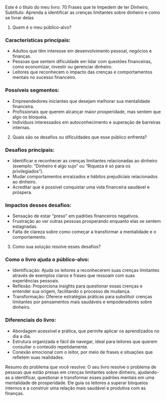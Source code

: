 Este é o título do meu livro: 70 Frases que te Impedem de ter Dinheiro, Subtítulo: Aprenda a identificar as crenças limitantes sobre dinheiro e como se livrar delas

1. Quem é o meu público-alvo?
### Características principais:
- Adultos que têm interesse em desenvolvimento pessoal, negócios e finanças.
- Pessoas que sentem dificuldade em lidar com questões financeiras, como economizar, investir ou gerenciar dinheiro.
- Leitores que reconhecem o impacto das crenças e comportamentos mentais no sucesso financeiro.
### Possíveis segmentos:
- Empreendedores iniciantes que desejam melhorar sua mentalidade financeira.
- Profissionais que querem alcançar maior prosperidade, mas sentem que algo os bloqueia.
- Indivíduos interessados em autoconhecimento e superação de barreiras internas.
2. Quais são os desafios ou dificuldades que esse público enfrenta?
### Desafios principais:
- Identificar e reconhecer as crenças limitantes relacionadas ao dinheiro (exemplo: “Dinheiro é algo sujo” ou “Riqueza é só para os privilegiados”).
- Mudar comportamentos enraizados e hábitos prejudiciais relacionados ao dinheiro.
- Acreditar que é possível conquistar uma vida financeira saudável e próspera.
### Impactos desses desafios:
- Sensação de estar “preso” em padrões financeiros negativos.
- Frustração ao ver outras pessoas prosperando enquanto elas se sentem estagnadas.
- Falta de clareza sobre como começar a transformar a mentalidade e o comportamento.
3. Como sua solução resolve esses desafios?
### Como o livro ajuda o público-alvo:
- Identificação: Ajuda os leitores a reconhecerem suas crenças limitantes através de exemplos claros e frases que ressoam com suas experiências pessoais.
- Reflexão: Proporciona insights para questionar essas crenças e entender sua origem, facilitando o processo de mudança.
- Transformação: Oferece estratégias práticas para substituir crenças limitantes por pensamentos mais saudáveis e empoderadores sobre dinheiro.
### Diferenciais do livro:
- Abordagem acessível e prática, que permite aplicar os aprendizados no dia a dia.
- Estrutura organizada e fácil de navegar, ideal para leitores que querem consultar o conteúdo repetidamente.
- Conexão emocional com o leitor, por meio de frases e situações que refletem suas realidades.

Resumo do problema que você resolve:
O seu livro resolve o problema de pessoas que estão presas em crenças limitantes sobre dinheiro, ajudando-as a identificar, questionar e transformar esses padrões mentais em uma mentalidade de prosperidade. Ele guia os leitores a superar bloqueios internos e a construir uma relação mais saudável e produtiva com as finanças.